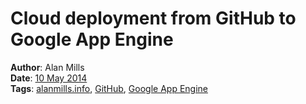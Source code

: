Cloud deployment from GitHub to Google App Engine
=================================================
**Author**: Alan Mills  
**Date**: [10 May 2014](/blog/history/2014-05.md)   
**Tags**: [alanmills.info](/blog/categories/alanmills-info.md), [GitHub](/blog/categories/github.md), [Google App Engine](/blog/categories/google-app-engine.md)

